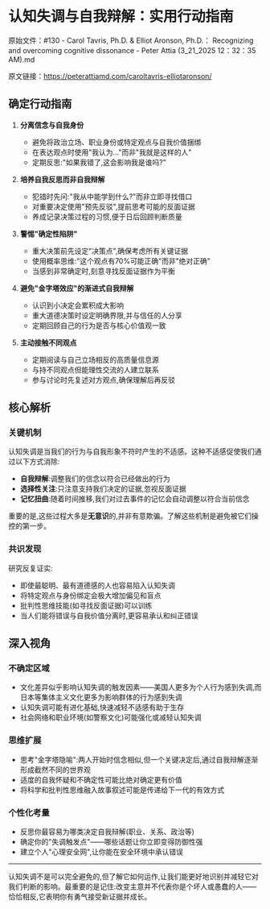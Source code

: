 # 认知失调与自我辩解：实用行动指南

原始文件：#130 - Carol Tavris, Ph.D. & Elliot Aronson, Ph.D.： Recognizing and overcoming cognitive dissonance - Peter Attia (3_21_2025 12：32：35 AM).md

原文链接：https://peterattiamd.com/caroltavris-elliotaronson/

## 确定行动指南

1. **分离信念与自我身份**
   - 避免将政治立场、职业身份或特定观点与自我价值捆绑
   - 在表达观点时使用"我认为..."而非"我就是这样的人"
   - 定期反思:"如果我错了,这会影响我是谁吗?"

2. **培养自我反思而非自我辩解**
   - 犯错时先问:"我从中能学到什么?"而非立即寻找借口
   - 对重要决定使用"预先反驳",提前思考可能的反面证据
   - 养成记录决策过程的习惯,便于日后回顾判断质量

3. **警惕"确定性陷阱"**
   - 重大决策前先设定"决策点",确保考虑所有关键证据
   - 使用概率思维:"这个观点有70%可能正确"而非"绝对正确"
   - 当感到非常确定时,刻意寻找反面证据作为平衡

4. **避免"金字塔效应"的渐进式自我辩解**
   - 认识到小决定会累积成大影响
   - 重大道德决策时设定明确界限,并与信任的人分享
   - 定期回顾自己的行为是否与核心价值观一致

5. **主动接触不同观点**
   - 定期阅读与自己立场相反的高质量信息源
   - 与持不同观点但能理性交流的人建立联系
   - 参与讨论时先复述对方观点,确保理解后再反驳

## 核心解析

### 关键机制

认知失调是当我们的行为与自我形象不符时产生的不适感。这种不适感促使我们通过以下方式消除:

- **自我辩解**:调整我们的信念以符合已经做出的行为
- **选择性关注**:只注意支持我们决定的证据,忽视反面证据
- **记忆扭曲**:随着时间推移,我们对过去事件的记忆会自动调整以符合当前信念

重要的是,这些过程大多是**无意识**的,并非有意欺骗。了解这些机制是避免被它们操控的第一步。

### 共识发现

研究反复证实:

- 即使最聪明、最有道德感的人也容易陷入认知失调
- 将特定观点与身份绑定会极大增加偏见和盲点
- 批判性思维技能(如寻找反面证据)可以训练
- 当人们能将错误与自我价值分离时,更容易承认和纠正错误

## 深入视角

### 不确定区域

- 文化差异似乎影响认知失调的触发因素——美国人更多为个人行为感到失调,而日本等集体主义文化更多为影响群体的行为感到失调
- 认知失调可能有进化基础,快速减轻不适感有助于生存
- 社会网络和职业环境(如警察文化)可能强化或减轻认知失调

### 思维扩展

- 思考"金字塔隐喻":两人开始时信念相似,但一个关键决定后,通过自我辩解逐渐形成截然不同的世界观
- 适度的自我怀疑和不确定性可能比绝对确定更有价值
- 将科学和批判性思维融入故事叙述可能是传递给下一代的有效方式

### 个性化考量

- 反思你最容易为哪类决定自我辩解(职业、关系、政治等)
- 确定你的"失调触发点"——哪些话题让你立即变得防御性强
- 建立个人"心理安全网",让你能在安全环境中承认错误

---

认知失调不是可以完全避免的,但了解它如何运作,让我们能更好地识别并减轻它对我们判断的影响。最重要的是记住:改变主意并不代表你是个坏人或愚蠢的人——恰恰相反,它表明你有勇气接受新证据并成长。